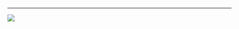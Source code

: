 ------

<!---
raphc43/raphc43 is a ✨ special ✨ repository because its `README.md` (this file) appears on your GitHub profile.
You can click the Preview link to take a look at your changes.
--->

![](https://i.gifer.com/P4nP.gif)
